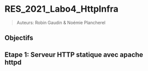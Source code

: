 # RES_2021_Labo4_HttpInfra
> Auteurs: Robin Gaudin & Noémie Plancherel

## Objectifs

## Etape 1: Serveur HTTP statique avec apache httpd

